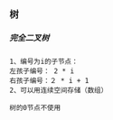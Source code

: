 ### 树

##### 完全二叉树

```
1、编号为i的子节点：
左孩子编号： 2 * i
右孩子编号：２ * i + 1
2、可以用连续空间存储（数组）
```

```
树的0节点不使用
```



